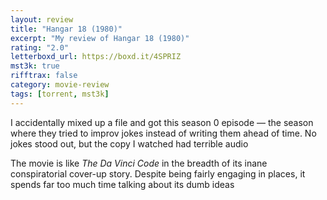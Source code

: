 ```yaml
---
layout: review
title: "Hangar 18 (1980)"
excerpt: "My review of Hangar 18 (1980)"
rating: "2.0"
letterboxd_url: https://boxd.it/4SPRIZ
mst3k: true
rifftrax: false
category: movie-review
tags: [torrent, mst3k]
---
```


I accidentally mixed up a file and got this season 0 episode — the season where they tried to improv jokes instead of writing them ahead of time. No jokes stood out, but the copy I watched had terrible audio

The movie is like <i>The Da Vinci Code </i>in the breadth of its inane conspiratorial cover-up story. Despite being fairly engaging in places, it spends far too much time talking about its dumb ideas
